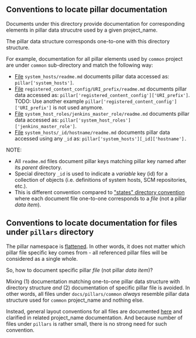 
## Conventions to locate pillar documentation ##

Documents under this directory provide documentation for corresponding
elements in pillar data strucutre used by a given project_name.

The pillar data structure corresponds one-to-one with this
directory structure.

For example, documentation for all pillar elements used by `common` project
are under `common` sub-directory and match the following way:
*   [File][1] `system_hosts/readme.md` documents pillar data accessed as: `pillar['system_hosts']`.
*   [File][2] `registered_content_config/URI_prefix/readme.md` documents pillar data accessed as: `pillar['registered_content_config']['URI_prefix']`.
    TODO: Use another example `pillar['registered_content_config']['URI_prefix']` is not used anymore.
*   [File][3] `system_host_roles/jenkins_master_role/readme.md` documents pillar data accessed as: `pillar['system_host_roles']['jenkins_master_role']`.
*   [File][4] `system_hosts/_id/hostname/readme.md` documents pillar data accessed using any `_id` as: `pillar['system_hosts'][_id]['hostname'].`

NOTE:
*   All `readme.md` files document pillar keys matching pillar key named after its _parent_ directory.
*   Special directory `_id` is used to indicate a _variable_ key (id) for a collection of objects (i.e. definitions of system hosts, SCM repositories, etc.).
*   This is different convention compared to ["states" directory convention][5]
    where each document file one-to-one corresponds to a _file_ (not a pillar _data item_).

## Conventions to locate documentation for files under `pillars` directory ##

The pillar namespace is [flattened](http://docs.saltstack.com/en/latest/topics/pillar/#pillar-namespace-flattened).
In other words, it does not matter which pillar file specific key comes from - all
referenced pillar files will be considered as a single whole.

So, how to document specific pillar _file_ (not pillar _data item_)?

Mixing
(1) documentation matching one-to-one pillar data structure with directory structure
_and_
(2) documentation of specific pillar file is avoided.
In other words, all files under `docs/pillars/common` _always_ resemble pillar
data structure used for `common` project_name and nothing else.

Instead, general layout conventions for all files are documented [here][6]
and clarified in related project_name documentation.
And because number of files under `pillars` is rather small,
there is no strong need for such convention.

[1]: /docs/pillars/common/system_hosts/readme.md
[2]: /docs/pillars/common/registered_content_config/URI_prefix/readme.md
[3]: /docs/pillars/common/system_host_roles/jenkins_master_role/readme.md
[4]: /docs/pillars/common/system_hosts/_id/hostname/readme.md
[5]: /docs/states/readme.md
[6]: /docs/readme.md

